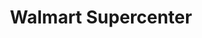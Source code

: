 ---
title: "Walmart Supercenter"
url: /columbus/walmart-supercenter-airport-thruway/
shop: supermarket
---